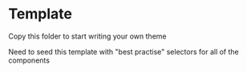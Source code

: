 # Template

Copy this folder to start writing your own theme

Need to seed this template with "best practise" selectors for all of the components
